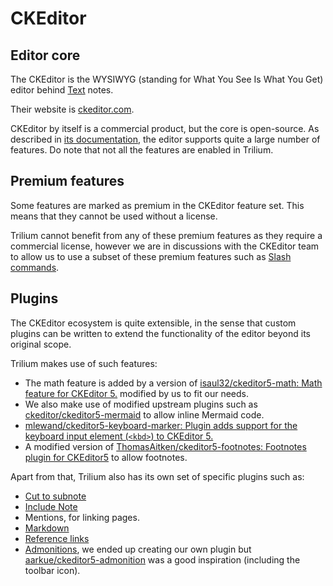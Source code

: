 # CKEditor
## Editor core

The CKEditor is the WYSIWYG (standing for What You See Is What You Get) editor behind [Text](../../Note%20Types/Text.md) notes.

Their website is [ckeditor.com](https://ckeditor.com/).

CKEditor by itself is a commercial product, but the core is open-source. As described in [its documentation](https://ckeditor.com/docs/ckeditor5/latest/features/index.html), the editor supports quite a large number of features. Do note that not all the features are enabled in Trilium.

## Premium features

Some features are marked as premium in the CKEditor feature set. This means that they cannot be used without a license.

Trilium cannot benefit from any of these premium features as they require a commercial license, however we are in discussions with the CKEditor team to allow us to use a subset of these premium features such as [Slash commands](https://ckeditor.com/docs/ckeditor5/latest/features/slash-commands.html).

## Plugins

The CKEditor ecosystem is quite extensible, in the sense that custom plugins can be written to extend the functionality of the editor beyond its original scope.

Trilium makes use of such features:

*   The math feature is added by a version of [isaul32/ckeditor5-math: Math feature for CKEditor 5.](https://github.com/isaul32/ckeditor5-math) modified by us to fit our needs.
*   We also make use of modified upstream plugins such as [ckeditor/ckeditor5-mermaid](https://github.com/ckeditor/ckeditor5-mermaid) to allow inline Mermaid code.
*   [mlewand/ckeditor5-keyboard-marker: Plugin adds support for the keyboard input element (`<kbd>`) to CKEditor 5.](https://github.com/mlewand/ckeditor5-keyboard-marker)
*   A modified version of [ThomasAitken/ckeditor5-footnotes: Footnotes plugin for CKEditor5](https://github.com/ThomasAitken/ckeditor5-footnotes) to allow footnotes.

Apart from that, Trilium also has its own set of specific plugins such as:

*   <a class="reference-link" href="../../Note%20Types/Text/Cut%20to%20subnote.md">Cut to subnote</a>
*   <a class="reference-link" href="../../Note%20Types/Text/Include%20Note.md">Include Note</a>
*   Mentions, for linking pages.
*   <a class="reference-link" href="../../Basic%20Concepts%20and%20Features/Import%20%26%20Export/Markdown.md">Markdown</a>
*   [Reference links](../../Note%20Types/Text/Links.md)
*   [Admonitions](../../Note%20Types/Text/Block%20quotes%20%26%20admonitions.md), we ended up creating our own plugin but [aarkue/ckeditor5-admonition](https://github.com/aarkue/ckeditor5-admonition) was a good inspiration (including the toolbar icon).